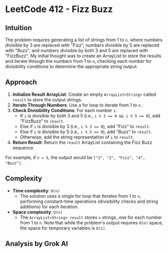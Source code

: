 # LeetCode 412 - Fizz Buzz

## Intuition
The problem requires generating a list of strings from 1 to `n`, where numbers divisible by 3 are replaced with "Fizz", numbers divisible by 5 are replaced with "Buzz", and numbers divisible by both 3 and 5 are replaced with "FizzBuzz". My initial thought was to create an ArrayList to store the results and iterate through the numbers from 1 to `n`, checking each number for divisibility conditions to determine the appropriate string output.

## Approach
1. **Initialize Result ArrayList**: Create an empty `ArrayList<String>` called `result` to store the output strings.
2. **Iterate Through Numbers**: Use a for loop to iterate from 1 to `n`.
3. **Check Divisibility Conditions**: For each number `i`:
   - If `i` is divisible by both 3 and 5 (i.e., `i % 3 == 0 && i % 5 == 0`), add "FizzBuzz" to `result`.
   - Else if `i` is divisible by 3 (i.e., `i % 3 == 0`), add "Fizz" to `result`.
   - Else if `i` is divisible by 5 (i.e., `i % 5 == 0`), add "Buzz" to `result`.
   - Otherwise, add the string representation of `i` to `result`.
4. **Return Result**: Return the `result` ArrayList containing the Fizz Buzz sequence.

For example, if `n = 5`, the output would be `["1", "2", "Fizz", "4", "Buzz"]`.

## Complexity
- **Time complexity**: `O(n)`
  - The solution uses a single for loop that iterates from 1 to `n`, performing constant-time operations (divisibility checks and string additions) for each iteration.
- **Space complexity**: `O(n)`
  - The `ArrayList<String> result` stores `n` strings, one for each number from 1 to `n`. Note that while the problem's output requires `O(n)` space, the space for temporary variables is `O(1)`.

## Analysis by Grok AI